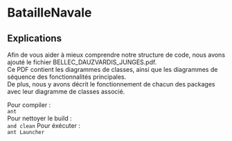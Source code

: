 # BatailleNavale

## Explications

Afin de vous aider à mieux comprendre notre structure de code, nous avons ajouté le fichier BELLEC_DAUZVARDIS_JUNGES.pdf.  
Ce PDF contient les diagrammes de classes, ainsi que les diagrammes de séquence des fonctionnalités principales.  
De plus, nous y avons décrit le fonctionnement de chacun des packages avec leur diagramme de classes associé.

Pour compiler :  
`ant`  
Pour nettoyer le build :  
`and clean`
Pour éxécuter :  
`ant Launcher`
